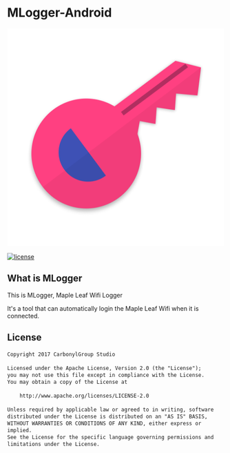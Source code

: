 ﻿MLogger-Android
=======

![](app/src/main/res/drawable-xxhdpi/mlogger.png)

[![license](https://img.shields.io/github/license/HITGIF/MLogger.svg)]()

What is MLogger
-------------------
This is MLogger, Maple Leaf Wifi Logger

It's a tool that can automatically login the Maple Leaf Wifi when it is connected.

License
-------
    Copyright 2017 CarbonylGroup Studio

    Licensed under the Apache License, Version 2.0 (the "License");
    you may not use this file except in compliance with the License.
    You may obtain a copy of the License at

        http://www.apache.org/licenses/LICENSE-2.0

    Unless required by applicable law or agreed to in writing, software
    distributed under the License is distributed on an "AS IS" BASIS,
    WITHOUT WARRANTIES OR CONDITIONS OF ANY KIND, either express or implied.
    See the License for the specific language governing permissions and
    limitations under the License.
